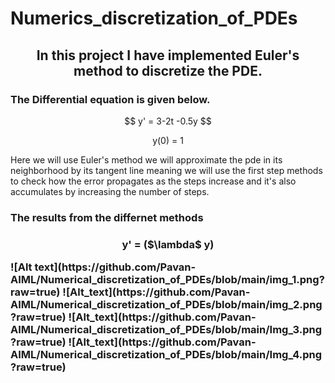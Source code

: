 # Numerics_discretization_of_PDEs
<h2 align =center> In this project I have implemented Euler's method to discretize the PDE. </h2>
<h3> The Differential equation is given below. </h3>
<p align = center> $$ y' = 3-2t -0.5y $$</p>
<p align = center > y(0) = 1 </p>
<p> Here we will use Euler's method we will approximate the pde in its neighborhood by its tangent line meaning we will use the first step methods to check how the error propagates as the steps increase and it's also accumulates by increasing the number of steps. </p>

<h3> The results from the differnet methods <h3>

<p align = center> y' = ($\lambda$ y) </p>
![Alt text](https://github.com/Pavan-AIML/Numerical_discretization_of_PDEs/blob/main/img_1.png?raw=true)
![Alt_text](https://github.com/Pavan-AIML/Numerical_discretization_of_PDEs/blob/main/img_2.png?raw=true)
![Alt_text](https://github.com/Pavan-AIML/Numerical_discretization_of_PDEs/blob/main/Img_3.png?raw=true)
![Alt_text](https://github.com/Pavan-AIML/Numerical_discretization_of_PDEs/blob/main/Img_4.png?raw=true)
